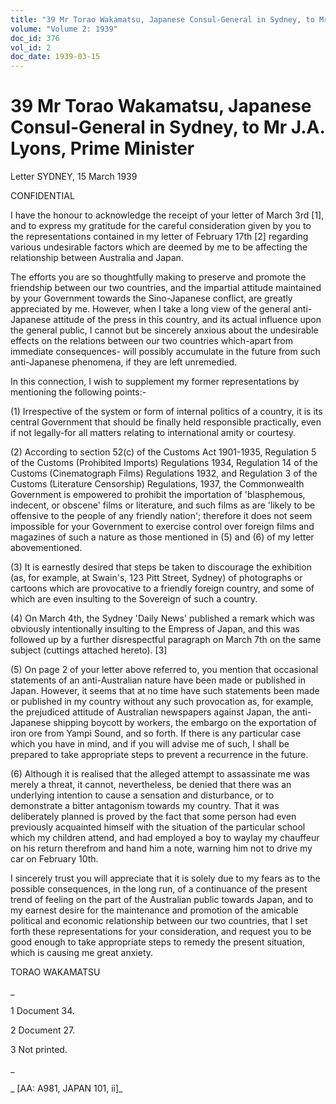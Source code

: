```yaml
---
title: "39 Mr Torao Wakamatsu, Japanese Consul-General in Sydney, to Mr J.A. Lyons, Prime Minister"
volume: "Volume 2: 1939"
doc_id: 376
vol_id: 2
doc_date: 1939-03-15
---
```


# 39 Mr Torao Wakamatsu, Japanese Consul-General in Sydney, to Mr J.A. Lyons, Prime Minister

Letter SYDNEY, 15 March 1939

CONFIDENTIAL

I have the honour to acknowledge the receipt of your letter of March 3rd [1], and to express my gratitude for the careful consideration given by you to the representations contained in my letter of February 17th [2] regarding various undesirable factors which are deemed by me to be affecting the relationship between Australia and Japan.

The efforts you are so thoughtfully making to preserve and promote the friendship between our two countries, and the impartial attitude maintained by your Government towards the Sino-Japanese conflict, are greatly appreciated by me. However, when I take a long view of the general anti-Japanese attitude of the press in this country, and its actual influence upon the general public, I cannot but be sincerely anxious about the undesirable effects on the relations between our two countries which-apart from immediate consequences- will possibly accumulate in the future from such anti-Japanese phenomena, if they are left unremedied.

In this connection, I wish to supplement my former representations by mentioning the following points:-

(1) Irrespective of the system or form of internal politics of a country, it is its central Government that should be finally held responsible practically, even if not legally-for all matters relating to international amity or courtesy.

(2) According to section 52(c) of the Customs Act 1901-1935, Regulation 5 of the Customs (Prohibited Imports) Regulations 1934, Regulation 14 of the Customs (Cinematograph Films) Regulations 1932, and Regulation 3 of the Customs (Literature Censorship) Regulations, 1937, the Commonwealth Government is empowered to prohibit the importation of 'blasphemous, indecent, or obscene' films or literature, and such films as are 'likely to be offensive to the people of any friendly nation'; therefore it does not seem impossible for your Government to exercise control over foreign films and magazines of such a nature as those mentioned in (5) and (6) of my letter abovementioned.

(3) It is earnestly desired that steps be taken to discourage the exhibition (as, for example, at Swain's, 123 Pitt Street, Sydney) of photographs or cartoons which are provocative to a friendly foreign country, and some of which are even insulting to the Sovereign of such a country.

(4) On March 4th, the Sydney 'Daily News' published a remark which was obviously intentionally insulting to the Empress of Japan, and this was followed up by a further disrespectful paragraph on March 7th on the same subject (cuttings attached hereto). [3]

(5) On page 2 of your letter above referred to, you mention that occasional statements of an anti-Australian nature have been made or published in Japan. However, it seems that at no time have such statements been made or published in my country without any such provocation as, for example, the prejudiced attitude of Australian newspapers against Japan, the anti-Japanese shipping boycott by workers, the embargo on the exportation of iron ore from Yampi Sound, and so forth. If there is any particular case which you have in mind, and if you will advise me of such, I shall be prepared to take appropriate steps to prevent a recurrence in the future.

(6) Although it is realised that the alleged attempt to assassinate me was merely a threat, it cannot, nevertheless, be denied that there was an underlying intention to cause a sensation and disturbance, or to demonstrate a bitter antagonism towards my country. That it was deliberately planned is proved by the fact that some person had even previously acquainted himself with the situation of the particular school which my children attend, and had employed a boy to waylay my chauffeur on his return therefrom and hand him a note, warning him not to drive my car on February 10th.

I sincerely trust you will appreciate that it is solely due to my fears as to the possible consequences, in the long run, of a continuance of the present trend of feeling on the part of the Australian public towards Japan, and to my earnest desire for the maintenance and promotion of the amicable political and economic relationship between our two countries, that I set forth these representations for your consideration, and request you to be good enough to take appropriate steps to remedy the present situation, which is causing me great anxiety.

TORAO WAKAMATSU

_

1 Document 34.

2 Document 27.

3 Not printed.

_

_ [AA: A981, JAPAN 101, ii]_

